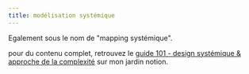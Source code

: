 ```yaml
---
title: modélisation systémique
---
```


Egalement sous le nom de "mapping systémique".

pour du contenu complet, retrouvez le [guide 101 - design systémique & approche de la complexité](https://liutnotes.notion.site/guide-101-design-syst-mique-approche-de-la-complexit-a84cd85a886b433d880a86fddd9c61cc) sur mon jardin notion.